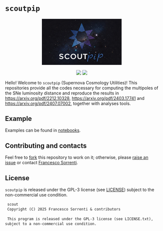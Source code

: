# ``scoutpip``


<p align="center">
  <img src="https://raw.githubusercontent.com/fsorrenti/scoutpip/main/assets/img/scoutpip.jpg"
   width="52%"
 alt="scoutpip_logo"/>
</p>

<div align="center">
  
![](https://img.shields.io/badge/Python-181717?style=plastic&logo=python)
![](https://img.shields.io/badge/Author-Francesco%20Sorrenti%20-181717?style=plastic)

</div>



Hello! Welcome to `scoutpip` (Supernova Cosmology Utilities)! This repositories provide all the codes necessary for computing the multipoles of the SNe luminosity distance and  reproduce the results in https://arxiv.org/pdf/2212.10328, https://arxiv.org/pdf/2403.17741 and https://arxiv.org/pdf/2407.07002,  together with analyses tools. 


## Example

Examples can be found in [notebooks](https://github.com/fsorrenti/scoutpip/blob/main/notebooks). 

## Contributing and contacts

Feel free to [fork](https://github.com/fsorrenti/scoutpip/fork) this repository to work on it; otherwise, please [raise an issue](https://github.com/fsorrenti/scoutpip/issues) or contact [Francesco Sorrenti](mailto:francescosorrenti96@gmail.com).

## License

`scoutpip` is released under the GPL-3 license (see [LICENSE](https://github.com/fsorrenti/scoutpip/blob/main/LICENSE.txt)) subject to the non-commercial use condition.

     scout
     Copyright (C) 2025 Francesco Sorrenti & contributors

     This program is released under the GPL-3 license (see LICENSE.txt), subject to a non-commercial use condition.
